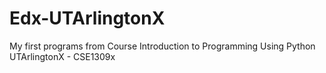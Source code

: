 # Edx-UTArlingtonX
My first programs from Course
Introduction to Programming Using Python
UTArlingtonX -  CSE1309x
